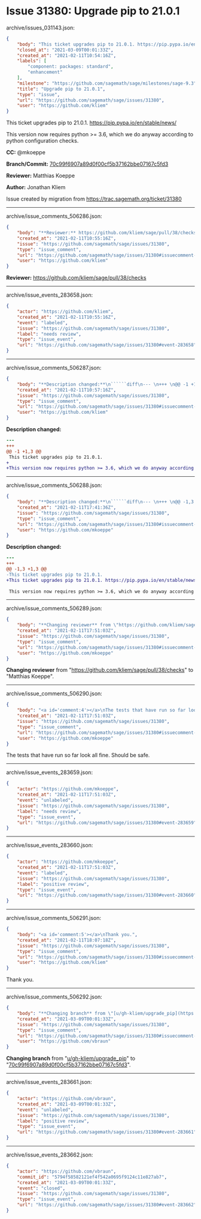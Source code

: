 # Issue 31380: Upgrade pip to 21.0.1

archive/issues_031143.json:
```json
{
    "body": "This ticket upgrades pip to 21.0.1. https://pip.pypa.io/en/stable/news/\n\nThis version now requires python >= 3.6, which we do anyway according to python configuration checks.\n\n**CC:**  @mkoeppe\n\n**Branch/Commit:** [70c99f6907a89d0f00cf5b37162bbe07167c5fd3](https://github.com/sagemath/sagetrac-mirror/commit/70c99f6907a89d0f00cf5b37162bbe07167c5fd3)\n\n**Reviewer:** Matthias Koeppe\n\n**Author:** Jonathan Kliem\n\nIssue created by migration from https://trac.sagemath.org/ticket/31380\n\n",
    "closed_at": "2021-03-09T00:01:33Z",
    "created_at": "2021-02-11T10:54:16Z",
    "labels": [
        "component: packages: standard",
        "enhancement"
    ],
    "milestone": "https://github.com/sagemath/sage/milestones/sage-9.3",
    "title": "Upgrade pip to 21.0.1",
    "type": "issue",
    "url": "https://github.com/sagemath/sage/issues/31380",
    "user": "https://github.com/kliem"
}
```
This ticket upgrades pip to 21.0.1. https://pip.pypa.io/en/stable/news/

This version now requires python >= 3.6, which we do anyway according to python configuration checks.

**CC:**  @mkoeppe

**Branch/Commit:** [70c99f6907a89d0f00cf5b37162bbe07167c5fd3](https://github.com/sagemath/sagetrac-mirror/commit/70c99f6907a89d0f00cf5b37162bbe07167c5fd3)

**Reviewer:** Matthias Koeppe

**Author:** Jonathan Kliem

Issue created by migration from https://trac.sagemath.org/ticket/31380





---

archive/issue_comments_506286.json:
```json
{
    "body": "**Reviewer:** https://github.com/kliem/sage/pull/38/checks",
    "created_at": "2021-02-11T10:55:16Z",
    "issue": "https://github.com/sagemath/sage/issues/31380",
    "type": "issue_comment",
    "url": "https://github.com/sagemath/sage/issues/31380#issuecomment-506286",
    "user": "https://github.com/kliem"
}
```

**Reviewer:** https://github.com/kliem/sage/pull/38/checks



---

archive/issue_events_283658.json:
```json
{
    "actor": "https://github.com/kliem",
    "created_at": "2021-02-11T10:55:16Z",
    "event": "labeled",
    "issue": "https://github.com/sagemath/sage/issues/31380",
    "label": "needs review",
    "type": "issue_event",
    "url": "https://github.com/sagemath/sage/issues/31380#event-283658"
}
```



---

archive/issue_comments_506287.json:
```json
{
    "body": "**Description changed:**\n``````diff\n--- \n+++ \n@@ -1 +1,3 @@\n This ticket upgrades pip to 21.0.1.\n+\n+This version now requires python >= 3.6, which we do anyway according to python configuration checks.\n``````\n",
    "created_at": "2021-02-11T10:57:16Z",
    "issue": "https://github.com/sagemath/sage/issues/31380",
    "type": "issue_comment",
    "url": "https://github.com/sagemath/sage/issues/31380#issuecomment-506287",
    "user": "https://github.com/kliem"
}
```

**Description changed:**
``````diff
--- 
+++ 
@@ -1 +1,3 @@
 This ticket upgrades pip to 21.0.1.
+
+This version now requires python >= 3.6, which we do anyway according to python configuration checks.
``````




---

archive/issue_comments_506288.json:
```json
{
    "body": "**Description changed:**\n``````diff\n--- \n+++ \n@@ -1,3 +1,3 @@\n-This ticket upgrades pip to 21.0.1.\n+This ticket upgrades pip to 21.0.1. https://pip.pypa.io/en/stable/news/\n \n This version now requires python >= 3.6, which we do anyway according to python configuration checks.\n``````\n",
    "created_at": "2021-02-11T17:41:36Z",
    "issue": "https://github.com/sagemath/sage/issues/31380",
    "type": "issue_comment",
    "url": "https://github.com/sagemath/sage/issues/31380#issuecomment-506288",
    "user": "https://github.com/mkoeppe"
}
```

**Description changed:**
``````diff
--- 
+++ 
@@ -1,3 +1,3 @@
-This ticket upgrades pip to 21.0.1.
+This ticket upgrades pip to 21.0.1. https://pip.pypa.io/en/stable/news/
 
 This version now requires python >= 3.6, which we do anyway according to python configuration checks.
``````




---

archive/issue_comments_506289.json:
```json
{
    "body": "**Changing reviewer** from \"https://github.com/kliem/sage/pull/38/checks\" to \"Matthias Koeppe\".",
    "created_at": "2021-02-11T17:51:03Z",
    "issue": "https://github.com/sagemath/sage/issues/31380",
    "type": "issue_comment",
    "url": "https://github.com/sagemath/sage/issues/31380#issuecomment-506289",
    "user": "https://github.com/mkoeppe"
}
```

**Changing reviewer** from "https://github.com/kliem/sage/pull/38/checks" to "Matthias Koeppe".



---

archive/issue_comments_506290.json:
```json
{
    "body": "<a id='comment:4'></a>\nThe tests that have run so far look all fine. Should be safe.",
    "created_at": "2021-02-11T17:51:03Z",
    "issue": "https://github.com/sagemath/sage/issues/31380",
    "type": "issue_comment",
    "url": "https://github.com/sagemath/sage/issues/31380#issuecomment-506290",
    "user": "https://github.com/mkoeppe"
}
```

<a id='comment:4'></a>
The tests that have run so far look all fine. Should be safe.



---

archive/issue_events_283659.json:
```json
{
    "actor": "https://github.com/mkoeppe",
    "created_at": "2021-02-11T17:51:03Z",
    "event": "unlabeled",
    "issue": "https://github.com/sagemath/sage/issues/31380",
    "label": "needs review",
    "type": "issue_event",
    "url": "https://github.com/sagemath/sage/issues/31380#event-283659"
}
```



---

archive/issue_events_283660.json:
```json
{
    "actor": "https://github.com/mkoeppe",
    "created_at": "2021-02-11T17:51:03Z",
    "event": "labeled",
    "issue": "https://github.com/sagemath/sage/issues/31380",
    "label": "positive review",
    "type": "issue_event",
    "url": "https://github.com/sagemath/sage/issues/31380#event-283660"
}
```



---

archive/issue_comments_506291.json:
```json
{
    "body": "<a id='comment:5'></a>\nThank you.",
    "created_at": "2021-02-11T18:07:18Z",
    "issue": "https://github.com/sagemath/sage/issues/31380",
    "type": "issue_comment",
    "url": "https://github.com/sagemath/sage/issues/31380#issuecomment-506291",
    "user": "https://github.com/kliem"
}
```

<a id='comment:5'></a>
Thank you.



---

archive/issue_comments_506292.json:
```json
{
    "body": "**Changing branch** from \"[u/gh-kliem/upgrade_pip](https://github.com/sagemath/sagetrac-mirror/tree/u/gh-kliem/upgrade_pip)\" to \"[70c99f6907a89d0f00cf5b37162bbe07167c5fd3](https://github.com/sagemath/sagetrac-mirror/commit/70c99f6907a89d0f00cf5b37162bbe07167c5fd3)\".",
    "created_at": "2021-03-09T00:01:33Z",
    "issue": "https://github.com/sagemath/sage/issues/31380",
    "type": "issue_comment",
    "url": "https://github.com/sagemath/sage/issues/31380#issuecomment-506292",
    "user": "https://github.com/vbraun"
}
```

**Changing branch** from "[u/gh-kliem/upgrade_pip](https://github.com/sagemath/sagetrac-mirror/tree/u/gh-kliem/upgrade_pip)" to "[70c99f6907a89d0f00cf5b37162bbe07167c5fd3](https://github.com/sagemath/sagetrac-mirror/commit/70c99f6907a89d0f00cf5b37162bbe07167c5fd3)".



---

archive/issue_events_283661.json:
```json
{
    "actor": "https://github.com/vbraun",
    "created_at": "2021-03-09T00:01:33Z",
    "event": "unlabeled",
    "issue": "https://github.com/sagemath/sage/issues/31380",
    "label": "positive review",
    "type": "issue_event",
    "url": "https://github.com/sagemath/sage/issues/31380#event-283661"
}
```



---

archive/issue_events_283662.json:
```json
{
    "actor": "https://github.com/vbraun",
    "commit_id": "5794f58582121ef4f542a0695f9124c11e827ab7",
    "created_at": "2021-03-09T00:01:33Z",
    "event": "closed",
    "issue": "https://github.com/sagemath/sage/issues/31380",
    "type": "issue_event",
    "url": "https://github.com/sagemath/sage/issues/31380#event-283662"
}
```
